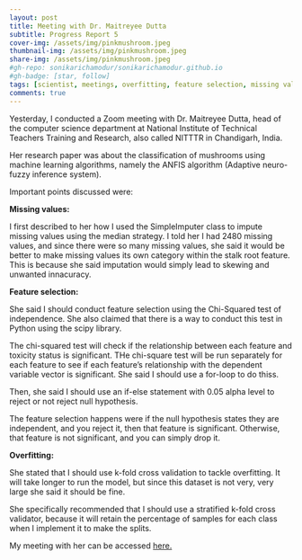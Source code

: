 ```yaml
---
layout: post
title: Meeting with Dr. Maitreyee Dutta
subtitle: Progress Report 5
cover-img: /assets/img/pinkmushroom.jpeg
thumbnail-img: /assets/img/pinkmushroom.jpeg
share-img: /assets/img/pinkmushroom.jpeg
#gh-repo: sonikarichamodur/sonikarichamodur.github.io
#gh-badge: [star, follow]
tags: [scientist, meetings, overfitting, feature selection, missing values]
comments: true
---
```

Yesterday, I conducted a Zoom meeting with Dr. Maitreyee Dutta, head of the computer science department at National Institute of Technical Teachers Training and Research, also called NITTTR in Chandigarh, India.

Her research paper was about the classification of mushrooms using machine learning algorithms, namely the ANFIS algorithm (Adaptive neuro-fuzzy inference system). 

Important points discussed were:

<b>Missing values:</b>

I first described to her how I used the SimpleImputer class to impute missing values using the median strategy. I told her I had 2480 missing values, and since there were so many missing values, she said it would be better to make missing values its own category within the stalk root feature. This is because she said imputation would simply lead to skewing and unwanted innacuracy. 

<b>Feature selection:</b>

She said I should conduct feature selection using the Chi-Squared test of independence. She also claimed that there is a way to conduct this test in Python using the scipy library. 

The chi-squared test will check if the relationship between each feature and toxicity status is significant. THe chi-square test will be run separately for each feature to see if each feature’s relationship with the dependent variable vector is significant. She said I should use a for-loop to do thiss. 

Then, she said I should use an if-else statement with 0.05 alpha level to reject or not reject null hypothesis. 

The feature selection happens were if the null hypothesis states they are independent, and you reject it, then that feature is significant. Otherwise, that feature is not significant, and you can simply drop it. 

<b>Overfitting:</b>

She stated that I should use k-fold cross validation to tackle overfitting. It will take longer to run the model, but since this dataset is not very, very large she said it should be fine. 

She specifically recommended that I should use a stratified k-fold cross validator, because it will retain the percentage of samples for each class when I implement it to make the splits. 


My meeting with her can be accessed <a href="https://drive.google.com/file/d/1h7kPrKMDeRq9Gs18p-s2v1gXuburJ4J7/view?usp=sharing">here.</a> 